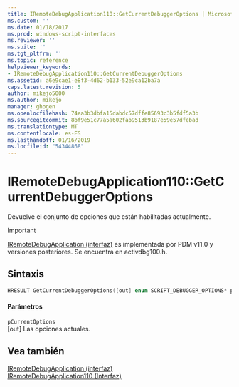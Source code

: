 ```yaml
---
title: IRemoteDebugApplication110::GetCurrentDebuggerOptions | Microsoft Docs
ms.custom: ''
ms.date: 01/18/2017
ms.prod: windows-script-interfaces
ms.reviewer: ''
ms.suite: ''
ms.tgt_pltfrm: ''
ms.topic: reference
helpviewer_keywords:
- IRemoteDebugApplication110::GetCurrentDebuggerOptions
ms.assetid: a6e9cae1-e8f3-4d62-b133-52e9ca12ba7a
caps.latest.revision: 5
author: mikejo5000
ms.author: mikejo
manager: ghogen
ms.openlocfilehash: 74ea3b3dbfa15dabdc57dffe85693c3b5fdf5a3b
ms.sourcegitcommit: 8bf9e51c77a5a602fab9513b9187e59e57dfebad
ms.translationtype: MT
ms.contentlocale: es-ES
ms.lasthandoff: 01/16/2019
ms.locfileid: "54344868"
---
```

# <a name="iremotedebugapplication110getcurrentdebuggeroptions"></a>IRemoteDebugApplication110::GetCurrentDebuggerOptions
Devuelve el conjunto de opciones que están habilitadas actualmente.  
  
> [!IMPORTANT]
>  [IRemoteDebugApplication (interfaz)](../../winscript/reference/iremotedebugapplication-interface.md) es implementada por PDM v11.0 y versiones posteriores. Se encuentra en activdbg100.h.  
  
## <a name="syntax"></a>Sintaxis  
  
```cpp  
HRESULT GetCurrentDebuggerOptions([out] enum SCRIPT_DEBUGGER_OPTIONS* pCurrentOptions);  
```  
  
#### <a name="parameters"></a>Parámetros  
 `pCurrentOptions`  
 [out] Las opciones actuales.  
  
## <a name="see-also"></a>Vea también  
 [IRemoteDebugApplication (interfaz)](../../winscript/reference/iremotedebugapplication-interface.md)   
 [IRemoteDebugApplication110 (Interfaz)](../../winscript/reference/iremotedebugapplication110-interface.md)